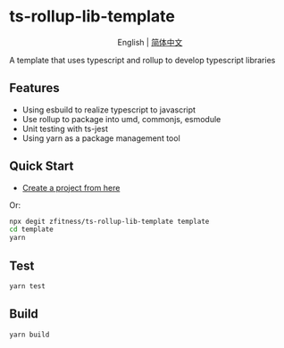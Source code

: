 # ts-rollup-lib-template

<div align="center">

English | [简体中文](./README-zh_CN.md)

</div>

A template that uses typescript and rollup to develop typescript libraries

## Features

- Using esbuild to realize typescript to javascript
- Use rollup to package into umd, commonjs, esmodule
- Unit testing with ts-jest
- Using yarn as a package management tool

## Quick Start

- [Create a project from here](https://github.com/zFitness/ts-rollup-lib-template/generate)

Or:

```bash
npx degit zfitness/ts-rollup-lib-template template
cd template
yarn
```

## Test

```bash
yarn test
```

## Build

```bash
yarn build
```
